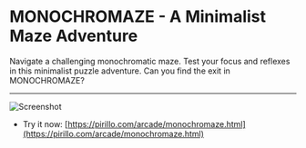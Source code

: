 
# MONOCHROMAZE - A Minimalist Maze Adventure

Navigate a challenging monochromatic maze. Test your focus and reflexes in this minimalist puzzle adventure. Can you find the exit in MONOCHROMAZE?

---

![Screenshot](https://github.com/ChrisPirillo/monochromaze/blob/main/assets/screenshot.png?raw=true)

* Try it now: [https://pirillo.com/arcade/monochromaze.html](https://pirillo.com/arcade/monochromaze.html)
